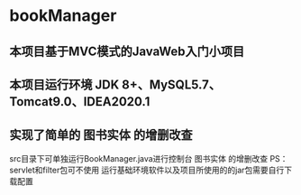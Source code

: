 # bookManager
## 本项目基于MVC模式的JavaWeb入门小项目
## 本项目运行环境 JDK 8+、MySQL5.7、Tomcat9.0、IDEA2020.1
## 实现了简单的 图书实体 的增删改查
src目录下可单独运行BookManager.java进行控制台 图书实体 的增删改查
PS：servlet和filter包可不使用
运行基础环境软件以及项目所使用的的jar包需要自行下载配置
